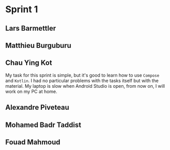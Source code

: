 # Sprint 1

## Lars Barmettler 

## Matthieu Burguburu

## Chau Ying Kot

My task for this sprint is simple, but it's good to learn how to use `Compose` and `Kotlin`. I had no particular problems with the tasks itself but with the material. My laptop is slow when Android Studio is open, from now on, I will work on my PC at home.

## Alexandre Piveteau

## Mohamed Badr Taddist

## Fouad Mahmoud